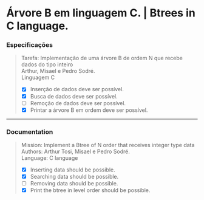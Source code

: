 # Árvore B em linguagem C. | Btrees in C language.
### Especificações
> Tarefa: Implementação de uma árvore B de ordem N que recebe dados do tipo inteiro<br>
> Arthur, Misael e Pedro Sodré.<br>
> Linguagem C<br>
> + [x] Inserção de dados deve ser possível.
> + [x] Busca de dados deve ser possível.
> + [ ] Remoção de dados deve ser possível.
> + [x] Printar a árvore B em ordem deve ser possível.
---
### Documentation
> Mission: Implement a Btree of N order that receives integer type data<br>
> Authors: Arthur Tosi, Misael e Pedro Sodré.<br>
> Language: C language<br>
> + [x] Inserting data should be possible.
> + [x] Searching data should be possible.
> + [ ] Removing data should be possible.
> + [x] Print the btree in level order should be possible.
